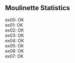 ## Moulinette Statistics

ex00: OK <br />
ex01: OK <br />
ex02: OK <br />
ex03: OK <br />
ex04: OK <br />
ex05: OK <br />
ex06: OK <br />
ex07: OK <br />
